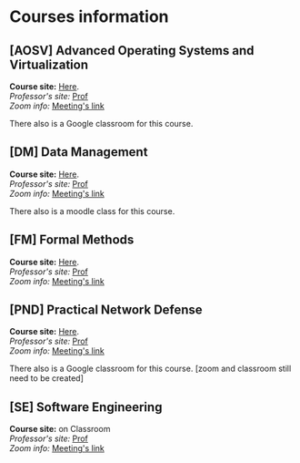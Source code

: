 # Courses information

## [AOSV] Advanced Operating Systems and Virtualization
**Course site:** [Here](https://gpm.name/teaching/2021-aosv/). \
*Professor's site:* [Prof](https://www.diag.uniroma1.it//~beraldi/) \
*Zoom info:* [Meeting's link](https://meet.google.com/lookup/fsniymb4hc?authuser=0&hs=179)

There also is a Google classroom for this course.

## [DM] Data Management 
**Course site:** [Here](https://www.diag.uniroma1.it/~lenzerin/index.html/?q=node/53). \
*Professor's site:* [Prof](https://www.diag.uniroma1.it/~lenzerin/index.html/?q=node/108) \
*Zoom info:* [Meeting's link](https://uniroma1.zoom.us/j/83220889311?pwd=ZkxrQ3crNFJDVlIwS21jelp4bjRXZz09)

There also is a moodle class for this course.

## [FM] Formal Methods
**Course site:** [Here](https://sites.google.com/diag.uniroma1.it/fm-degiacomo-2020-2021). \
*Professor's site:* [Prof]() \
*Zoom info:* [Meeting's link](https://uniroma1.zoom.us/j/7737376235)

## [PND] Practical Network Defense
**Course site:** [Here](https://sites.google.com/di.uniroma1.it/netdef2021). \
*Professor's site:* [Prof](https://angelospognardi.site.uniroma1.it/home) \
*Zoom info:* [Meeting's link]( https://uniroma1.zoom.us/w/82669331320?tk=-uhsEcDKtH5fLZHmHfozJrnzHRcTVKLluOO2RyHDHLo.DQIAAAATP3njeBZQYm9NX3JVQVRqMmEwUWtIbVNJNW5nAAAAAAAAAAAAAAAAAAAAAAAAAAAA&pwd=Mjllc045MDFWeS95SUhuM252VnNCUT09)

There also is a Google classroom for this course. [zoom and classroom still need to be created]

## [SE] Software Engineering
**Course site:** on Classroom\
*Professor's site:* [Prof](https://sites.google.com/dis.uniroma1.it/mecellone/home) \
*Zoom info:* [Meeting's link](https://uniroma1.zoom.us/j/81612183132?pwd=bUE3NDNqK3dwbXE5WGllSTBST1R6dz09)

<!---
Template:
## [AD] Algorithm Design
**Course site:** [Here](). \
*Professor's site:* [Prof]() \
*Zoom info:* [Meeting's link]()

```
Meeting ID: 
Passcode: 
```
-->
